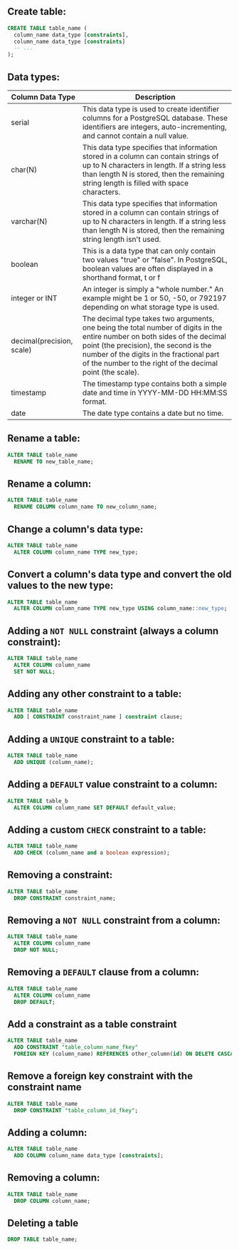 ## Create table:

```sql
CREATE TABLE table_name (
  column_name data_type [constraints],
  column_name data_type [constraints]
  -- ...
);
```

## Data types:

| Column Data Type | Description |
| --- | --- |
| serial	| This data type is used to create identifier columns for a PostgreSQL database. These identifiers are integers, auto-incrementing, and cannot contain a null value. |
| char(N)	| This data type specifies that information stored in a column can contain strings of up to N characters in length. If a string less than length N is stored, then the remaining string length is filled with space characters. |
| varchar(N)	| This data type specifies that information stored in a column can contain strings of up to N characters in length. If a string less than length N is stored, then the remaining string length isn't used. |
| boolean	| This is a data type that can only contain two values "true" or "false". In PostgreSQL, boolean values are often displayed in a shorthand format, t or f |
| integer or INT| 	An integer is simply a "whole number." An example might be 1 or 50, -50, or 792197 depending on what storage type is used. |
| decimal(precision, scale)| 	The decimal type takes two arguments, one being the total number of digits in the entire number on both sides of the decimal point (the precision), the second is the number of the digits in the fractional part of the number to the right of the decimal point (the scale). |
| timestamp	| The timestamp type contains both a simple date and time in YYYY-MM-DD HH:MM:SS format. |
| date	| The date type contains a date but no time. |


## Rename a table:

```sql
ALTER TABLE table_name
  RENAME TO new_table_name;
```

## Rename a column:

```sql
ALTER TABLE table_name
  RENAME COLUMN column_name TO new_column_name;
```

## Change a column's data type:

```sql
ALTER TABLE table_name
  ALTER COLUMN column_name TYPE new_type;
```

## Convert a column's data type and convert the old values to the new type:

```sql
ALTER TABLE table_name
  ALTER COLUMN column_name TYPE new_type USING column_name::new_type;
```

## Adding a `NOT NULL` constraint (always a column constraint):

```sql
ALTER TABLE table_name
  ALTER COLUMN column_name
  SET NOT NULL;
```

## Adding any other constraint to a table:

```sql
ALTER TABLE table_name
  ADD [ CONSTRAINT constraint_name ] constraint clause;
```

## Adding a `UNIQUE` constraint to a table:

```sql
ALTER TABLE table_name
  ADD UNIQUE (column_name);
```

## Adding a `DEFAULT` value constraint to a column:

```sql
ALTER TABLE table_b
  ALTER COLUMN column_name SET DEFAULT default_value;
```

## Adding a custom `CHECK` constraint to a table:

```sql
ALTER TABLE table_name
  ADD CHECK (column_name and a boolean expression);
```

## Removing a constraint:

```sql
ALTER TABLE table_name
  DROP CONSTRAINT constraint_name;
```

## Removing a `NOT NULL` constraint from a column:

```sql
ALTER TABLE table_name
  ALTER COLUMN column_name
  DROP NOT NULL;
```

## Removing a `DEFAULT` clause from a column:

```sql
ALTER TABLE table_name
  ALTER COLUMN column_name
  DROP DEFAULT;
```

## Add a constraint as a table constraint
```sql
ALTER TABLE table_name
  ADD CONSTRAINT "table_column_name_fkey"
  FOREIGN KEY (column_name) REFERENCES other_column(id) ON DELETE CASCADE;
```

## Remove a foreign key constraint with the constraint name

```sql
ALTER TABLE table_name
  DROP CONSTRAINT "table_column_id_fkey";
```


## Adding a column:

```sql
ALTER TABLE table_name
  ADD COLUMN column_name data_type [constraints];
```

## Removing a column:

```sql
ALTER TABLE table_name
  DROP COLUMN column_name;
```

## Deleting a table

```sql
DROP TABLE table_name;
```
